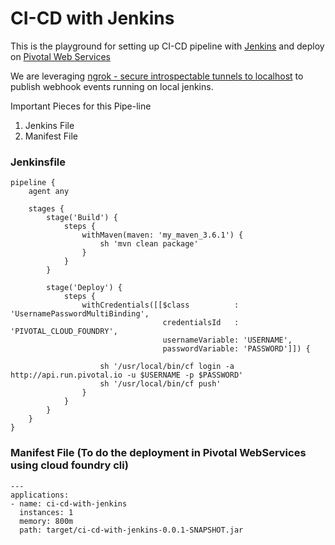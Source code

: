 # CI-CD with Jenkins 

This is the playground for setting up CI-CD pipeline with [Jenkins](https://jenkins.io/) and deploy on [Pivotal Web Services](https://console.run.pivotal.io/)

We are leveraging [ngrok - secure introspectable tunnels to localhost](https://ngrok.com/) to publish webhook events running on local jenkins.

Important Pieces for this Pipe-line

1) Jenkins File
2) Manifest File

### Jenkinsfile

```
pipeline {
    agent any

    stages {
        stage('Build') {
            steps {
                withMaven(maven: 'my_maven_3.6.1') {
                    sh 'mvn clean package'
                }
            }
        }

        stage('Deploy') {
            steps {
                withCredentials([[$class          : 'UsernamePasswordMultiBinding',
                                  credentialsId   : 'PIVOTAL_CLOUD_FOUNDRY',
                                  usernameVariable: 'USERNAME',
                                  passwordVariable: 'PASSWORD']]) {

                    sh '/usr/local/bin/cf login -a http://api.run.pivotal.io -u $USERNAME -p $PASSWORD'
                    sh '/usr/local/bin/cf push'
                }
            }
        }
    }
}
```

### Manifest File (To do the deployment in Pivotal WebServices using cloud foundry cli)
```
---
applications:
- name: ci-cd-with-jenkins
  instances: 1
  memory: 800m
  path: target/ci-cd-with-jenkins-0.0.1-SNAPSHOT.jar
```
